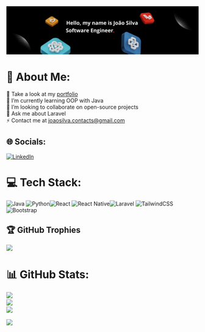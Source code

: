 <img src="https://github.com/joaofmsilvaa/joaofmsilvaa/blob/main/banner.png" alt="banner">

# 💫 About Me:
🔭 Take a look at my [portfolio](https://joaosilva-portfolio.vercel.app/)<br>🌱 I’m currently learning OOP with Java<br>👯 I’m looking to collaborate on open-source projects<br>💬 Ask me about Laravel<br>⚡ Contact me at [joaosilva.contacts@gmail.com](mailto:joaosilva.contacts@gmail.com?subject=[GitHub]%20Contact)



## 🌐 Socials:
[![LinkedIn](https://img.shields.io/badge/LinkedIn-%230077B5.svg?logo=linkedin&logoColor=white)](https://www.linkedin.com/in/jo%C3%A3o-silva-7255b3258/) 


# 💻 Tech Stack:
![Java](https://img.shields.io/badge/java-%23ED8B00.svg?style=for-the-badge&logo=openjdk&logoColor=white) ![Python](https://img.shields.io/badge/python-3670A0?style=for-the-badge&logo=python&logoColor=ffdd54)![React](https://img.shields.io/badge/react-%2320232a.svg?style=for-the-badge&logo=react&logoColor=%2361DAFB) ![React Native](https://img.shields.io/badge/react_native-%2320232a.svg?style=for-the-badge&logo=react&logoColor=%2361DAFB)![Laravel](https://img.shields.io/badge/laravel-%23FF2D20.svg?style=for-the-badge&logo=laravel&logoColor=white) ![TailwindCSS](https://img.shields.io/badge/tailwindcss-%2338B2AC.svg?style=for-the-badge&logo=tailwind-css&logoColor=white) ![Bootstrap](https://img.shields.io/badge/bootstrap-%238511FA.svg?style=for-the-badge&logo=bootstrap&logoColor=white)
## 🏆 GitHub Trophies
![](https://github-profile-trophy.vercel.app/?username=joaofmsilvaa&theme=radical&no-frame=false&no-bg=false&margin-w=4)

# 📊 GitHub Stats:
![](https://github-readme-stats.vercel.app/api?username=joaofmsilvaa&theme=dark&hide_border=false&include_all_commits=false&count_private=false)<br/>
![](https://github-readme-streak-stats.herokuapp.com/?user=joaofmsilvaa&theme=dark&hide_border=false)<br/>
![](https://github-readme-stats.vercel.app/api/top-langs/?username=joaofmsilvaa&theme=dark&hide_border=false&include_all_commits=false&count_private=false&layout=compact)

<!-- Proudly created with GPRM ( https://gprm.itsvg.in ) -->

[![](https://visitcount.itsvg.in/api?id=joaofmsilvaa&icon=0&color=0)](https://visitcount.itsvg.in)

